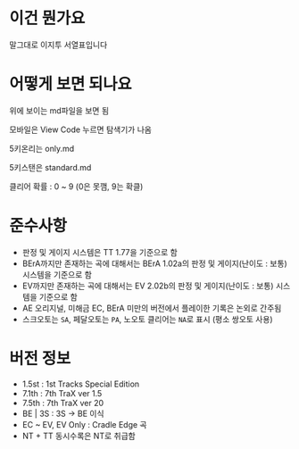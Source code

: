 # 이건 뭔가요
말그대로 이지투 서열표입니다

# 어떻게 보면 되나요
위에 보이는 md파일을 보면 됨

모바일은 View Code 누르면 탐색기가 나옴

5키온리는 only.md

5키스탠은 standard.md

클리어 확률 : 0 ~ 9 (0은 못깸, 9는 확클)

# 준수사항
- 판정 및 게이지 시스템은 TT 1.77을 기준으로 함
- BErA까지만 존재하는 곡에 대해서는 BErA 1.02a의 판정 및 게이지(난이도 : 보통) 시스템을 기준으로 함
- EV까지만 존재하는 곡에 대해서는 EV 2.02b의 판정 및 게이지(난이도 : 보통) 시스템을 기준으로 함
- AE 오리지널, 미해금 EC, BErA 미만의 버전에서 플레이한 기록은 논외로 간주됨
- 스크오토는 `SA`, 페달오토는 `PA`, 노오토 클리어는 `NA`로 표시 (평소 쌍오토 사용)

# 버전 정보
- 1.5st : 1st Tracks Special Edition
- 7.1th : 7th TraX ver 1.5
- 7.5th : 7th TraX ver 20
- BE | 3S : 3S → BE 이식
- EC ~ EV, EV Only : Cradle Edge 곡
- NT + TT 동시수록은 NT로 취급함
